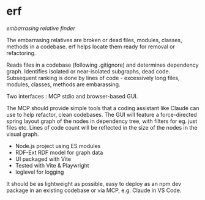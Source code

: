 # erf

*embarrasing relative finder*

The embarrasing relatives are broken or dead files, modules, classes, methods in a codebase. erf helps locate them ready for removal or refactoring.

Reads files in a codebase (following .gitignore) and determines dependency graph. Identifies isolated or near-isolated subgraphs, dead code. Subsequent ranking is done by lines of code - excessively long files, modules, classes, methods are embarassing.

Two interfaces : MCP stdio and browser-based GUI.

The MCP should provide simple tools that a coding assistant like Claude can use to help refactor, clean codebases. The GUI will feature a force-directed spring layout graph of the nodes in dependency tree, with filters for eg. just files etc. Lines of code count will be reflected in the size of the nodes in the visual graph.

* Node.js project using ES modules
* RDF-Ext RDF model for graph data
* UI packaged with Vite
* Tested with Vite & Playwright
* loglevel for logging

It should be as lightweight as possible, easy to deploy as an npm dev package in an existing codebase or via MCP, e.g. Claude in VS Code.